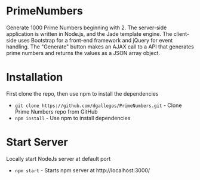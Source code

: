 # PrimeNumbers
Generate 1000 Prime Numbers beginning with 2. The server-side application is written in Node.js, and the Jade template engine. The client-side uses Bootstrap for a front-end framework and jQuery for event handling. The "Generate" button makes an AJAX call to a API that generates prime numbers and returns the values as a JSON array object.

Installation
============
First clone the repo, then use npm to install the dependencies
- `git clone https://github.com/dgallegos/PrimeNumbers.git` - Clone Prime Numbers repo from GitHub
- `npm install` - Use npm to install dependencies

Start Server
============
Locally start NodeJs server at default port
- `npm start` - Starts npm server at http://localhost:3000/
